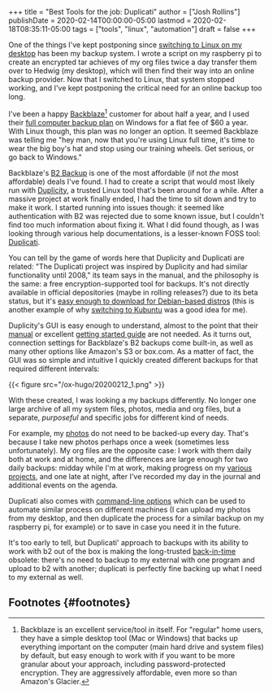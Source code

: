 +++
title = "Best Tools for the job: Duplicati"
author = ["Josh Rollins"]
publishDate = 2020-02-14T00:00:00-05:00
lastmod = 2020-02-18T08:35:11-05:00
tags = ["tools", "linux", "automation"]
draft = false
+++

One of the things I've kept postponing since [switching to Linux on my desktop](https://joshrollinswrites.com/help-desk-head-desk/20191208/) has been my backup system. I wrote a script on my raspberry pi to create an encrypted tar achieves of my org files twice a day transfer them over to Hedwig (my desktop), which will then find their way into an online backup provider. Now that I switched to Linux, that system stopped working, and I've kept postponing the critical need for an online backup too long.

<!--more-->

I've been a happy [Backblaze](https://www.backblaze.com/)[^fn:1] customer for about half a year, and I used their [full computer backup plan](https://www.backblaze.com/cloud-backup.html) on Windows for a flat fee of $60 a year. With Linux though, this plan was no longer an option. It seemed Backblaze was telling me "hey man, now that you're using Linux full time, it's time to wear the big boy's hat and stop using our training wheels. Get serious, or go back to Windows."

Backblaze's [B2 Backup](https://www.backblaze.com/b2/cloud-storage.html) is one of the most affordable (if not _the_ most affordable) deals I've found. I had to create a script that would most likely run with [Duplicity](http://duplicity.nongnu.org/), a trusted Linux tool that's been around for a while. After a massive project at work finally ended, I had the time to sit down and try to make it work. I started running into issues though: it seemed like authentication with B2 was rejected due to some known issue, but I couldn't find too much information about fixing it. What I did found though, as I was looking through various help documentations, is a lesser-known FOSS tool: [Duplicati](https://www.duplicati.com/).

You can tell by the game of words here that Duplicity and Duplicati are related: "The Duplicati project was inspired by Duplicity and had similar functionality until 2008," its team says in the manual, and the philosophy is the same: a free encryption-supported tool for backups. It's not directly available in official depositories (maybe in rolling releases?) due to its beta status, but it's [easy enough to download for Debian-based distros](https://www.duplicati.com/download) (this is another example of why [switching to Kubuntu](https://joshrollinswrites.com/help-desk-head-desk/20200108/) was a good idea for me).

Duplicity's GUI is easy enough to understand, almost to the point that their [manual](https://duplicati.readthedocs.io/en/latest/) or excellent [getting started guide](https://www.duplicati.com/articles/Getting-Started/) are not needed. As it turns out, connection settings for Backblaze's B2 backups come built-in, as well as many other options like Amazon's S3 or box.com. As a matter of fact, the GUI was so simple and intuitive I quickly created different backups for that required different intervals:

{{< figure src="/ox-hugo/20200212_1.png" >}}

With these created, I was looking a my backups differently. No longer one large archive of all my system files, photos, media and org files, but a separate, _purposeful_ and specific jobs for different kind of needs.

For example, my [photos](https://joshrollinswrites.com/help-desk-head-desk/20200201/) do not need to be backed-up every day. That's because I take new photos perhaps once a week (sometimes less unfortunately). My org files are the opposite case: I work with them daily both at work and at home, and the differences are large enough for two daily backups: midday while I'm at work, making progress on my [various projects](https://joshrollinswrites.com/help-desk-head-desk/20200123/), and one late at night, after I've recorded my day in the journal and additional events on the agenda.

Duplicati also comes with [command-line options](https://duplicati.readthedocs.io/en/latest/04-using-duplicati-from-the-command-line/) which can be used to automate similar process on different machines (I can upload my photos from my desktop, and then duplicate the process for a similar backup on my raspberry pi, for example) or to save in case you need it in the future.

It's too early to tell, but Duplicati' approach to backups with its ability to work with b2 out of the box is making the long-trusted [back-in-time](https://github.com/bit-team/backintime) obsolete: there's no need to backup to my external with one program and upload to b2 with another; duplicati is perfectly fine backing up what I need to my external as well.


## Footnotes {#footnotes}

[^fn:1]: Backblaze is an excellent service/tool in itself. For "regular" home users, they have a simple desktop tool (Mac or Windows) that backs up everything important on the computer (main hard drive and system files) by default, but easy enough to work with if you want to be more granular about your approach, including password-protected encryption. They are aggressively affordable, even more so than Amazon's Glacier.
